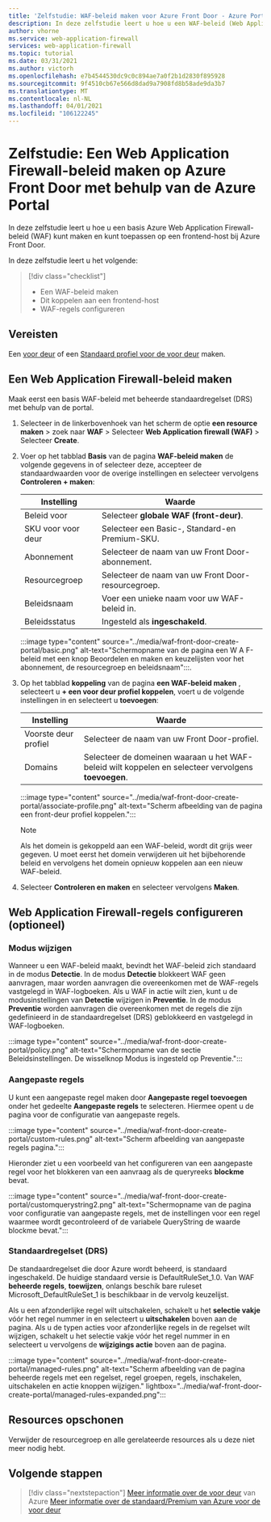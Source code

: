 ```yaml
---
title: 'Zelfstudie: WAF-beleid maken voor Azure Front Door - Azure Portal'
description: In deze zelfstudie leert u hoe u een WAF-beleid (Web Application Firewall) kunt maken met behulp van de Azure Portal.
author: vhorne
ms.service: web-application-firewall
services: web-application-firewall
ms.topic: tutorial
ms.date: 03/31/2021
ms.author: victorh
ms.openlocfilehash: e7b4544530dc9c0c894ae7a0f2b1d2830f895928
ms.sourcegitcommit: 9f4510cb67e566d8dad9a7908fd8b58ade9da3b7
ms.translationtype: MT
ms.contentlocale: nl-NL
ms.lasthandoff: 04/01/2021
ms.locfileid: "106122245"
---
```

# <a name="tutorial-create-a-web-application-firewall-policy-on-azure-front-door-using-the-azure-portal"></a>Zelfstudie: Een Web Application Firewall-beleid maken op Azure Front Door met behulp van de Azure Portal

In deze zelfstudie leert u hoe u een basis Azure Web Application Firewall-beleid (WAF) kunt maken en kunt toepassen op een frontend-host bij Azure Front Door.

In deze zelfstudie leert u het volgende:

> [!div class="checklist"]
> * Een WAF-beleid maken
> * Dit koppelen aan een frontend-host
> * WAF-regels configureren

## <a name="prerequisites"></a>Vereisten

Een [voor deur](../../frontdoor/quickstart-create-front-door.md) of een [Standaard profiel voor de voor deur](../../frontdoor/standard-premium/create-front-door-portal.md) maken. 

## <a name="create-a-web-application-firewall-policy"></a>Een Web Application Firewall-beleid maken

Maak eerst een basis WAF-beleid met beheerde standaardregelset (DRS) met behulp van de portal. 

1. Selecteer in de linkerbovenhoek van het scherm de optie **een resource maken** > zoek naar **WAF** > Selecteer **Web Application firewall (WAF)** > Selecteer **Create**.

1. Voer op het tabblad **Basis** van de pagina **WAF-beleid maken** de volgende gegevens in of selecteer deze, accepteer de standaardwaarden voor de overige instellingen en selecteer vervolgens **Controleren + maken**:

    | Instelling                 | Waarde                                              |
    | ---                     | ---                                                |
    | Beleid voor              | Selecteer **globale WAF (front-deur)**. |
    | SKU voor voor deur          | Selecteer een Basic-, Standard-en Premium-SKU. |
    | Abonnement            | Selecteer de naam van uw Front Door-abonnement.|
    | Resourcegroep          | Selecteer de naam van uw Front Door-resourcegroep.|
    | Beleidsnaam             | Voer een unieke naam voor uw WAF-beleid in.|
    | Beleidsstatus            | Ingesteld als **ingeschakeld**. | 

   :::image type="content" source="../media/waf-front-door-create-portal/basic.png" alt-text="Schermopname van de pagina een W A F-beleid met een knop Beoordelen en maken en keuzelijsten voor het abonnement, de resourcegroep en beleidsnaam":::.

1. Op het tabblad **koppeling** van de pagina **een WAF-beleid maken** , selecteert u **+ een voor deur profiel koppelen**, voert u de volgende instellingen in en selecteert u **toevoegen**:

    | Instelling                 | Waarde                                              |
    | ---                     | ---                                                |
    | Voorste deur profiel              | Selecteer de naam van uw Front Door-profiel. |
    | Domains          | Selecteer de domeinen waaraan u het WAF-beleid wilt koppelen en selecteer vervolgens **toevoegen**. |

    :::image type="content" source="../media/waf-front-door-create-portal/associate-profile.png" alt-text="Scherm afbeelding van de pagina een front-deur profiel koppelen.":::
    
    > [!NOTE]
    > Als het domein is gekoppeld aan een WAF-beleid, wordt dit grijs weer gegeven. U moet eerst het domein verwijderen uit het bijbehorende beleid en vervolgens het domein opnieuw koppelen aan een nieuw WAF-beleid.

1. Selecteer **Controleren en maken** en selecteer vervolgens **Maken**.

## <a name="configure-web-application-firewall-rules-optional"></a>Web Application Firewall-regels configureren (optioneel)

### <a name="change-mode"></a>Modus wijzigen

Wanneer u een WAF-beleid maakt, bevindt het WAF-beleid zich standaard in de modus **Detectie**. In de modus **Detectie** blokkeert WAF geen aanvragen, maar worden aanvragen die overeenkomen met de WAF-regels vastgelegd in WAF-logboeken.
Als u WAF in actie wilt zien, kunt u de modusinstellingen van **Detectie** wijzigen in **Preventie**. In de modus **Preventie** worden aanvragen die overeenkomen met de regels die zijn gedefinieerd in de standaardregelset (DRS) geblokkeerd en vastgelegd in WAF-logboeken.

 :::image type="content" source="../media/waf-front-door-create-portal/policy.png" alt-text="Schermopname van de sectie Beleidsinstellingen. De wisselknop Modus is ingesteld op Preventie.":::

### <a name="custom-rules"></a>Aangepaste regels

U kunt een aangepaste regel maken door **Aangepaste regel toevoegen** onder het gedeelte **Aangepaste regels** te selecteren. Hiermee opent u de pagina voor de configuratie van aangepaste regels. 

:::image type="content" source="../media/waf-front-door-create-portal/custom-rules.png" alt-text="Scherm afbeelding van aangepaste regels pagina.":::

Hieronder ziet u een voorbeeld van het configureren van een aangepaste regel voor het blokkeren van een aanvraag als de queryreeks **blockme** bevat.

:::image type="content" source="../media/waf-front-door-create-portal/customquerystring2.png" alt-text="Schermopname van de pagina voor configuratie van aangepaste regels, met de instellingen voor een regel waarmee wordt gecontroleerd of de variabele QueryString de waarde blockme bevat.":::

### <a name="default-rule-set-drs"></a>Standaardregelset (DRS)

De standaardregelset die door Azure wordt beheerd, is standaard ingeschakeld. De huidige standaard versie is DefaultRuleSet_1.0. Van WAF **beheerde regels**, **toewijzen**, onlangs beschik bare ruleset Microsoft_DefaultRuleSet_1 is beschikbaar in de vervolg keuzelijst.

Als u een afzonderlijke regel wilt uitschakelen, schakelt u het **selectie vakje** vóór het regel nummer in en selecteert u **uitschakelen** boven aan de pagina. Als u de typen acties voor afzonderlijke regels in de regelset wilt wijzigen, schakelt u het selectie vakje vóór het regel nummer in en selecteert u vervolgens de **wijzigings actie** boven aan de pagina.

:::image type="content" source="../media/waf-front-door-create-portal/managed-rules.png" alt-text="Scherm afbeelding van de pagina beheerde regels met een regelset, regel groepen, regels, inschakelen, uitschakelen en actie knoppen wijzigen." lightbox="../media/waf-front-door-create-portal/managed-rules-expanded.png":::

## <a name="clean-up-resources"></a>Resources opschonen

Verwijder de resourcegroep en alle gerelateerde resources als u deze niet meer nodig hebt.

## <a name="next-steps"></a>Volgende stappen

> [!div class="nextstepaction"]
> [Meer informatie over de voor deur](../../frontdoor/front-door-overview.md) 
>  van Azure [Meer informatie over de standaard/Premium van Azure voor de voor deur](../../frontdoor/standard-premium/overview.md)
